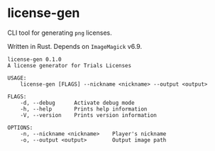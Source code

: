 # license-gen

CLI tool for generating `png` licenses.

Written in Rust. Depends on `ImageMagick` v6.9.

```
license-gen 0.1.0
A license generator for Trials Licenses

USAGE:
    license-gen [FLAGS] --nickname <nickname> --output <output>

FLAGS:
    -d, --debug      Activate debug mode
    -h, --help       Prints help information
    -V, --version    Prints version information

OPTIONS:
    -n, --nickname <nickname>    Player's nickname
    -o, --output <output>        Output image path
```
